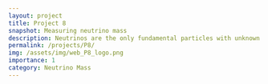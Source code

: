 ```yaml
---
layout: project
title: Project 8 
snapshot: Measuring neutrino mass
description: Neutrinos are the only fundamental particles with unknown mass. The goal of the Project 8 experiment is to precisely measure the mass of neutrinos using the Cyclotron Radiation Emission Spectroscopy (CRES). On the experiment, the group's efforts are focused on the development of advanced triggering and reconstruction algorithms to improve the sensitivity of the experiment to neutrino mass. 
permalink: /projects/P8/
img: /assets/img/web_P8_logo.png
importance: 1
category: Neutrino Mass
---
```


<!-- Coming soon... -->
 <!-- Neutrino mass is one of the only unknown fundamental properties of the elementary.  -->